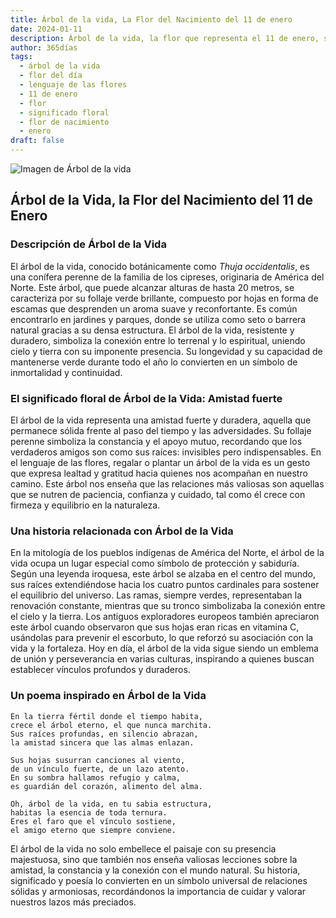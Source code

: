```yaml
---
title: Árbol de la vida, La Flor del Nacimiento del 11 de enero
date: 2024-01-11
description: Árbol de la vida, la flor que representa el 11 de enero, simboliza Amistad fuerte. Descubre su fascinante historia, significado en el lenguaje de las flores y una poesía que celebra su belleza.
author: 365días
tags:
  - árbol de la vida
  - flor del día
  - lenguaje de las flores
  - 11 de enero
  - flor
  - significado floral
  - flor de nacimiento
  - enero
draft: false
---
```



![Imagen de Árbol de la vida](https://cdn.pixabay.com/photo/2017/08/25/18/32/wood-2680999_1280.jpg#center)


## Árbol de la Vida, la Flor del Nacimiento del 11 de Enero

### Descripción de Árbol de la Vida

El árbol de la vida, conocido botánicamente como _Thuja occidentalis_, es una conífera perenne de la familia de los cipreses, originaria de América del Norte. Este árbol, que puede alcanzar alturas de hasta 20 metros, se caracteriza por su follaje verde brillante, compuesto por hojas en forma de escamas que desprenden un aroma suave y reconfortante. Es común encontrarlo en jardines y parques, donde se utiliza como seto o barrera natural gracias a su densa estructura. El árbol de la vida, resistente y duradero, simboliza la conexión entre lo terrenal y lo espiritual, uniendo cielo y tierra con su imponente presencia. Su longevidad y su capacidad de mantenerse verde durante todo el año lo convierten en un símbolo de inmortalidad y continuidad.

### El significado floral de Árbol de la Vida: Amistad fuerte

El árbol de la vida representa una amistad fuerte y duradera, aquella que permanece sólida frente al paso del tiempo y las adversidades. Su follaje perenne simboliza la constancia y el apoyo mutuo, recordando que los verdaderos amigos son como sus raíces: invisibles pero indispensables. En el lenguaje de las flores, regalar o plantar un árbol de la vida es un gesto que expresa lealtad y gratitud hacia quienes nos acompañan en nuestro camino. Este árbol nos enseña que las relaciones más valiosas son aquellas que se nutren de paciencia, confianza y cuidado, tal como él crece con firmeza y equilibrio en la naturaleza.

### Una historia relacionada con Árbol de la Vida

En la mitología de los pueblos indígenas de América del Norte, el árbol de la vida ocupa un lugar especial como símbolo de protección y sabiduría. Según una leyenda iroquesa, este árbol se alzaba en el centro del mundo, sus raíces extendiéndose hacia los cuatro puntos cardinales para sostener el equilibrio del universo. Las ramas, siempre verdes, representaban la renovación constante, mientras que su tronco simbolizaba la conexión entre el cielo y la tierra. Los antiguos exploradores europeos también apreciaron este árbol cuando observaron que sus hojas eran ricas en vitamina C, usándolas para prevenir el escorbuto, lo que reforzó su asociación con la vida y la fortaleza. Hoy en día, el árbol de la vida sigue siendo un emblema de unión y perseverancia en varias culturas, inspirando a quienes buscan establecer vínculos profundos y duraderos.

### Un poema inspirado en Árbol de la Vida

```
En la tierra fértil donde el tiempo habita,  
crece el árbol eterno, el que nunca marchita.  
Sus raíces profundas, en silencio abrazan,  
la amistad sincera que las almas enlazan.  

Sus hojas susurran canciones al viento,  
de un vínculo fuerte, de un lazo atento.  
En su sombra hallamos refugio y calma,  
es guardián del corazón, alimento del alma.  

Oh, árbol de la vida, en tu sabia estructura,  
habitas la esencia de toda ternura.  
Eres el faro que el vínculo sostiene,  
el amigo eterno que siempre conviene.  
```

El árbol de la vida no solo embellece el paisaje con su presencia majestuosa, sino que también nos enseña valiosas lecciones sobre la amistad, la constancia y la conexión con el mundo natural. Su historia, significado y poesía lo convierten en un símbolo universal de relaciones sólidas y armoniosas, recordándonos la importancia de cuidar y valorar nuestros lazos más preciados.